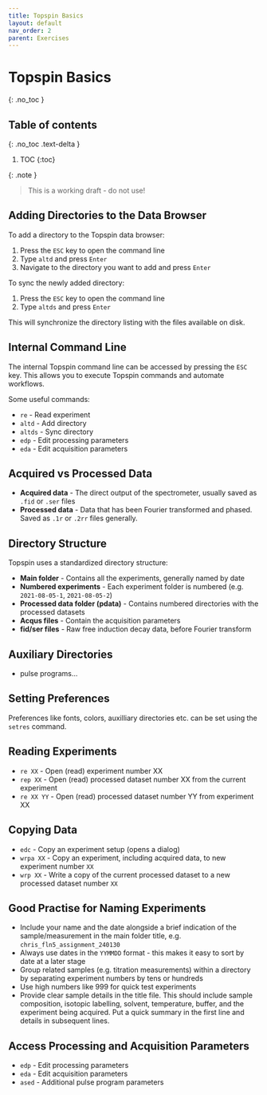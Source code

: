 ```yaml
---
title: Topspin Basics
layout: default
nav_order: 2
parent: Exercises
---
```


# Topspin Basics
{: .no_toc }

## Table of contents
{: .no_toc .text-delta }

1. TOC
{:toc}

{: .note }
> This is a working draft - do not use!

## Adding Directories to the Data Browser

To add a directory to the Topspin data browser:

1. Press the `ESC` key to open the command line
2. Type `altd` and press `Enter` 
3. Navigate to the directory you want to add and press `Enter`

To sync the newly added directory:

1. Press the `ESC` key to open the command line 
2. Type `altds` and press `Enter`

This will synchronize the directory listing with the files available on disk.

## Internal Command Line

The internal Topspin command line can be accessed by pressing the `ESC` key. This allows you to execute Topspin commands and automate workflows.

Some useful commands:

- `re` - Read experiment
- `altd` - Add directory
- `altds` - Sync directory
- `edp` - Edit processing parameters 
- `eda` - Edit acquisition parameters

## Acquired vs Processed Data 

- **Acquired data** - The direct output of the spectrometer, usually saved as `.fid` or `.ser` files
- **Processed data** - Data that has been Fourier transformed and phased. Saved as `.1r` or `.2rr` files generally.

## Directory Structure

Topspin uses a standardized directory structure:

- **Main folder** - Contains all the experiments, generally named by date 
- **Numbered experiments** - Each experiment folder is numbered (e.g. `2021-08-05-1`, `2021-08-05-2`)
- **Processed data folder (pdata)** - Contains numbered directories with the processed datasets 
- **Acqus files** - Contain the acquisition parameters 
- **fid/ser files** - Raw free induction decay data, before Fourier transform

## Auxiliary Directories 

- pulse programs...

## Setting Preferences 

Preferences like fonts, colors, auxilliary directories etc. can be set using the `setres` command.

## Reading Experiments 

- `re XX` - Open (read) experiment number XX
- `rep XX` - Open (read) processed dataset number XX from the current experiment
- `re XX YY` - Open (read) processed dataset number YY from experiment XX

## Copying Data

- `edc` - Copy an experiment setup (opens a dialog)
- `wrpa XX` - Copy an experiment, including acquired data, to new experiment number `XX`
- `wrp XX` - Write a copy of the current processed dataset to a new processed dataset number `XX`

## Good Practise for Naming Experiments 

- Include your name and the date alongside a brief indication of the sample/measurement in the main folder title, e.g. `chris_fln5_assignment_240130`
- Always use dates in the `YYMMDD` format - this makes it easy to sort by date at a later stage
- Group related samples (e.g. titration measurements) within a directory by separating experiment numbers by tens or hundreds
- Use high numbers like 999 for quick test experiments
- Provide clear sample details in the title file. This should include sample composition, isotopic labelling, solvent, temperature, buffer, and the experiment being acquired. Put a quick summary in the first line and details in subsequent lines.

## Access Processing and Acquisition Parameters

- `edp` - Edit processing parameters
- `eda` - Edit acquisition parameters 
- `ased` - Additional pulse program parameters
